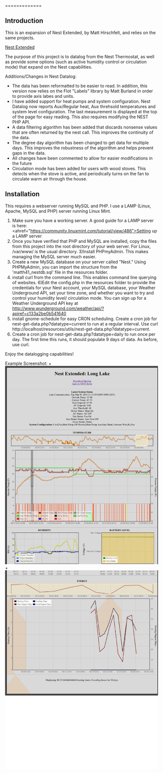 =============

Introduction
-------------
This is an expansion of Nest Extended, by Matt Hirschfelt, and relies on the same projects.

<a href="https://github.com/MattHirschfelt/Nest-Extended">Nest Extended</a>

The purpose of this project is to datalog from the Nest Thermostat, as well as provide some options (such as active humidity control or circulation mode) that expand on the Nest capabilities. 

Additions/Changes in Nest Datalog:
- The data has been reformatted to be easier to read. In addition, this version now relies on the Flot "Labels" library by Matt Burland in order to provide axis labes and units. 
- I have added support for heat pumps and system configuration. Nest Datalog now reports Aux/Regular heat, Aux threhsold temperatures and system level configuration. The last measurement is displayed at the top of the page for easy reading. This also requires modifying the NEST PHP API.
- A data filtering algorithm has been added that discards nonsense values that are often returned by the nest call. This improves the continuity of the data. 
- The degree day algorithm has been changed to get data for multiple days. This improves the robustness of the algorithm and helps prevent gaps in the data. 
- All changes have been commented to allow for easier modifications in the future
- Circulation mode has been added for users with wood stoves. This detects when the stove is active, and periodically turns on the fan to circulate warm air through the house.



Installation
-------------
This requires a webserver running MySQL and PHP. I use a LAMP  (Linux, Apache, MySQL and PHP) server running Linux Mint. 

1) Make sure you have a working server. A good guide for a LAMP server is here: <ahref="https://community.linuxmint.com/tutorial/view/486">Setting up a LAMP server</a> 
2) Once you have verified that PHP and MySQL are installed, copy the files from this project into the root directory of your web server. For Linux, /var/www/ is the usual directory.
3)Install PHPmyAdmin. This makes managing the MySQL server much easier. 
4) Create a new MySQL database on your server called "Nest." Using PHPMyAdmin, you can import the structure from the 'matth41_nestdb.sql' file in the resources folder.
5) install curl from the command line. This enables command line querying of websites. 
6)Edit the config.php in the resources folder to provide the credentials for your Nest account, your MySQL database, your Weather Underground API, set your time zone, and whether you want to try and control your humidity level/ circulation mode. You can sign up for a Weather Underground API key at http://www.wunderground.com/weather/api/?apiref=c133a2be0b541640
7) install gnome-schedule for easy CRON scheduling. Create a cron job for nest-get-data.php?datatype=current to run at a regular interval. Use curl http://localhost/resources/utils/nest-get-data.php?datatype=current.
8) Create a cron job for nest-get-data.php?datatype=daily to run once per day. The first time this runs, it should populate 9 days of data. As before, use curl. 

Enjoy the datalogging capabilities!

Example Screenshot:
+<img src="Nest-Extended_.Long.Lake-1.png" alt="hi" class="inline"/>
 +<img src="Nest-Extended_.Long.Lake-2.png" alt="hi" class="inline"/>
